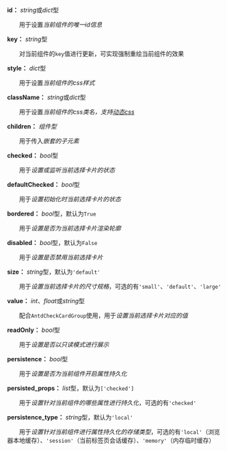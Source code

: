 **id：** *string*或*dict*型

　　用于设置*当前组件的唯一id信息*

**key：** *string*型

　　对当前组件的`key`值进行更新，可实现强制重绘当前组件的效果

**style：** *dict*型

　　用于设置*当前组件的css样式*

**className：** *string*或*dict*型

　　用于设置*当前组件的css类名，支持[动态css](/advanced-classname)*

**children：** *组件型*

　　用于传入*嵌套的子元素*

**checked：** *bool*型

　　用于*设置或监听当前选择卡片的状态*

**defaultChecked：** *bool*型

　　用于*设置初始化时当前选择卡片的状态*

**bordered：** *bool*型，默认为`True`

　　用于*设置是否为当前选择卡片渲染轮廓*

**disabled：** *bool*型，默认为`False`

　　用于*设置是否禁用当前选择卡片*

**size：** *string*型，默认为`'default'`

　　用于*设置当前选择卡片的尺寸规格*，可选的有`'small'`、`'default'`、`'large'`

**value：** *int*、*float*或*string*型

　　配合`AntdCheckCardGroup`使用，用于*设置当前选择卡片对应的值*

**readOnly：** *bool*型

　　用于*设置是否以只读模式进行展示*

**persistence：** *bool*型

　　用于*设置是否为当前组件开启属性持久化*

**persisted_props：** *list*型，默认为`['checked']`

　　用于*设置针对当前组件的哪些属性进行持久化*，可选的有`'checked'`

**persistence_type：** *string*型，默认为`'local'`

　　用于*设置针对当前组件进行属性持久化的存储类型*，可选的有`'local'`（浏览器本地缓存）、`'session'`（当前标签页会话缓存）、`'memory'`（内存临时缓存）